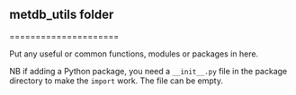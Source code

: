 ## metdb_utils folder
=====================

Put any useful or common functions, modules or packages in here.

NB if adding a Python package, you need a `__init__.py` file in the package directory to make the `import` work. The file can be empty.

